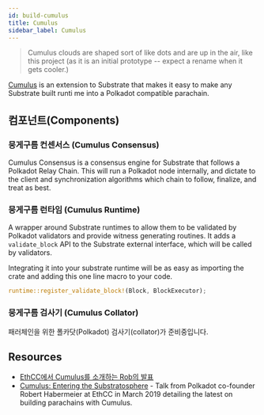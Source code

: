 ```yaml
---
id: build-cumulus
title: Cumulus
sidebar_label: Cumulus
---
```


> Cumulus clouds are shaped sort of like dots and are up in the air, like this project (as it is an initial prototype -- expect a rename when it gets cooler.)

[Cumulus](https://github.com/paritytech/cumulus) is an extension to Substrate that makes it easy to make any Substrate built runti me into a Polkadot compatible parachain.

## 컴포넌트(Components)

### 뭉게구름 컨센서스 (Cumulus Consensus)

Cumulus Consensus is a consensus engine for Substrate that follows a Polkadot Relay Chain. This will run a Polkadot node internally, and dictate to the client and synchronization algorithms which chain to follow, finalize, and treat as best.

### 뭉게구름 런타임 (Cumulus Runtime)

A wrapper around Substrate runtimes to allow them to be validated by Polkadot validators and provide witness generating routines. It adds a `validate_block` API to the Substrate external interface, which will be called by validators.

Integrating it into your substrate runtime will be as easy as importing the crate and adding this one line macro to your code.

```rust
runtime::register_validate_block!(Block, BlockExecutor);
```

### 뭉게구름 검사기 (Cumulus Collator)

패러체인을 위한 폴카닷(Polkadot) 검사기(collator)가 준비중입니다.

## Resources

- [EthCC에서 Cumulus를 소개하는 Rob의 발표](https://www.youtube.com/watch?v=thgtXq5YMOo)
- [Cumulus: Entering the Substratosphere](https://www.youtube.com/watch?v=thgtXq5YMOo) - Talk from Polkadot co-founder Robert Habermeier at EthCC in March 2019 detailing the latest on building parachains with Cumulus.
